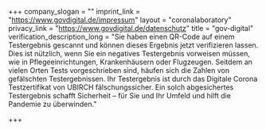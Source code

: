 +++
company_slogan = ""
imprint_link = "https://www.govdigital.de/impressum"
layout = "coronalaboratory"
privacy_link = "https://www.govdigital.de/datenschutz"
title = "gov-digital"
verification_description_long = "Sie haben einen QR-Code auf einem Testergebnis gescannt und können dieses Ergebnis jetzt verifizieren lassen. Dies ist nützlich, wenn Sie ein negatives Testergebnis vorweisen müssen, wie in Pflegeeinrichtungen, Krankenhäusern oder Flugzeugen.  Seitdem an vielen Orten Tests vorgeschrieben sind, häufen sich die Zahlen von gefälschten Testergebnissen. Ihr Testergebnis ist durch das Digitale Corona Testzertifikat von UBIRCH fälschungssicher. Ein solch abgesichertes Testergebnis schafft Sicherheit – für Sie und Ihr Umfeld und hilft die Pandemie zu überwinden."

+++
